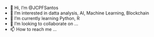 - 👋 Hi, I’m @JCPFSantos
- 👀 I’m interested in datta analysis, AI, Machine Learning, Blockchain
- 🌱 I’m currently learning Python, R
- 💞️ I’m looking to collaborate on ...
- 📫 How to reach me ...

<!---
JCPFSantos/JCPFSantos is a ✨ special ✨ repository because its `README.md` (this file) appears on your GitHub profile.
You can click the Preview link to take a look at your changes.
--->
